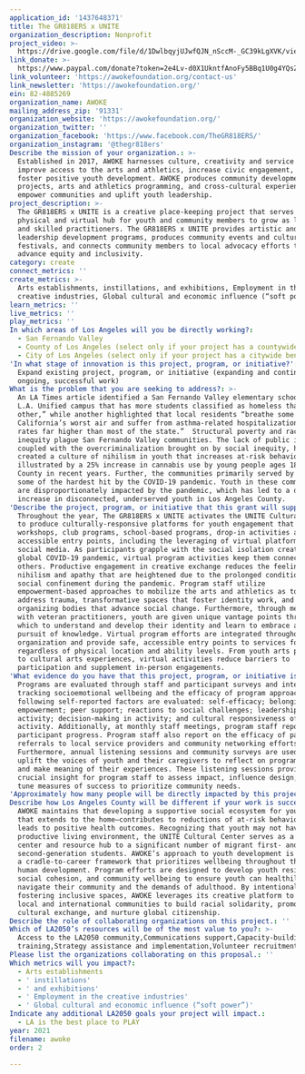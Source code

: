 ```yaml
---
application_id: '1437648371'
title: The GR818ERS x UNITE
organization_description: Nonprofit
project_video: >-
  https://drive.google.com/file/d/1DwlbqyjUJwfQJN_nSccM-_GC39kLgXVK/view?usp=sharing
link_donate: >-
  https://www.paypal.com/donate?token=2e4Lv-d0X1UkntfAnoFy5BBq1U0g4YQsZQ2xLTPl2qs1pWy87nsy9QOtM_czvDaNKoA535FgC2Hqcee5
link_volunteer: 'https://awokefoundation.org/contact-us'
link_newsletter: 'https://awokefoundation.org/'
ein: 82-4885269
organization_name: AWOKE
mailing_address_zip: '91331'
organization_website: 'https://awokefoundation.org/'
organization_twitter: ''
organization_facebook: 'https://www.facebook.com/TheGR818ERS/'
organization_instagram: '@thegr818ers'
Describe the mission of your organization.: >-
  Established in 2017, AWOKE harnesses culture, creativity and service to
  improve access to the arts and athletics, increase civic engagement, and
  foster positive youth development. AWOKE produces community development
  projects, arts and athletics programming, and cross-cultural experiences to
  empower communities and uplift youth leadership.
project_description: >-
  The GR818ERS x UNITE is a creative place-keeping project that serves as a
  physical and virtual hub for youth and community members to grow as leaders
  and skilled practitioners. The GR818ERS x UNITE provides artistic and athletic
  leadership development programs, produces community events and cultural arts
  festivals, and connects community members to local advocacy efforts that
  advance equity and inclusivity. 
category: create
connect_metrics: ''
create_metrics: >-
  Arts establishments, instillations, and exhibitions, Employment in the
  creative industries, Global cultural and economic influence (“soft power”)
learn_metrics: ''
live_metrics: ''
play_metrics: ''
In which areas of Los Angeles will you be directly working?:
  - San Fernando Valley
  - County of Los Angeles (select only if your project has a countywide benefit)
  - City of Los Angeles (select only if your project has a citywide benefit)
'In what stage of innovation is this project, program, or initiative?': >-
  Expand existing project, program, or initiative (expanding and continuing
  ongoing, successful work)
What is the problem that you are seeking to address?: >-
  An LA Times article identified a San Fernando Valley elementary school as “the
  L.A. Unified campus that has more students classified as homeless than any
  other,” while another highlighted that local residents “breathe some of
  California’s worst air and suffer from asthma-related hospitalizations at
  rates far higher than most of the state.”  Structural poverty and racial
  inequity plague San Fernando Valley communities. The lack of public investment
  coupled with the overcriminalization brought on by social inequity, has
  created a culture of nihilism in youth that increases at-risk behaviors, as
  illustrated by a 25% increase in cannabis use by young people ages 18-25 in LA
  County in recent years. Further, the communities primarily served by AWOKE are
  some of the hardest hit by the COVID-19 pandemic. Youth in these communities
  are disproportionately impacted by the pandemic, which has led to a drastic
  increase in disconnected, underserved youth in Los Angeles County.
'Describe the project, program, or initiative that this grant will support to address the problem identified.': >-
  Throughout the year, The GR818ERS x UNITE activates the UNITE Cultural Center
  to produce culturally-responsive platforms for youth engagement that include
  workshops, club programs, school-based programs, drop-in activities and other
  accessible entry points, including the leveraging of virtual platforms and
  social media. As participants grapple with the social isolation created by the
  global COVID-19 pandemic, virtual program activities keep them connected to
  others. Productive engagement in creative exchange reduces the feelings of
  nihilism and apathy that are heightened due to the prolonged conditions of
  social confinement during the pandemic. Program staff utilize
  empowerment-based approaches to mobilize the arts and athletics as tools to
  address trauma, transformative spaces that foster identity work, and
  organizing bodies that advance social change. Furthermore, through mentorships
  with veteran practitioners, youth are given unique vantage points through
  which to understand and develop their identity and learn to embrace a lifelong
  pursuit of knowledge. Virtual program efforts are integrated throughout the
  organization and provide safe, accessible entry points to services for youth
  regardless of physical location and ability levels. From youth arts programs
  to cultural arts experiences, virtual activities reduce barriers to
  participation and supplement in-person engagements.
'What evidence do you have that this project, program, or initiative is or will be successful, and how will you define and measure success?': >-
  Programs are evaluated through staff and participant surveys and interviews
  tracking socioemotional wellbeing and the efficacy of program approaches. The
  following self-reported factors are evaluated: self-efficacy; belonging;
  empowerment; peer support; reactions to social challenges; leadership in
  activity; decision-making in activity; and cultural responsiveness of
  activity. Additionally, at monthly staff meetings, program staff report
  participant progress. Program staff also report on the efficacy of participant
  referrals to local service providers and community networking efforts.
  Furthermore, annual listening sessions and community surveys are used to
  uplift the voices of youth and their caregivers to reflect on program efforts
  and make meaning of their experiences. These listening sessions provide
  crucial insight for program staff to assess impact, influence design, and fine
  tune measures of success to prioritize community needs.
'Approximately how many people will be directly impacted by this project, program, or initiative?': '100'
Describe how Los Angeles County will be different if your work is successful.: >-
  AWOKE maintains that developing a supportive social ecosystem for youth—one
  that extends to the home—contributes to reductions of at-risk behaviors and
  leads to positive health outcomes. Recognizing that youth may not have a safe,
  productive living environment, the UNITE Cultural Center serves as a drop-in
  center and resource hub to a significant number of migrant first- and
  second-generation students. AWOKE’s approach to youth development is based on
  a cradle-to-career framework that prioritizes wellbeing throughout the arc of
  human development. Program efforts are designed to develop youth resilience,
  social cohesion, and community wellbeing to ensure youth can healthily
  navigate their community and the demands of adulthood. By intentionally
  fostering inclusive spaces, AWOKE leverages its creative platform to connect
  local and international communities to build racial solidarity, promote
  cultural exchange, and nurture global citizenship.
Describe the role of collaborating organizations on this project.: ''
Which of LA2050’s resources will be of the most value to you?: >-
  Access to the LA2050 community,Communications support,Capacity-building and
  training,Strategy assistance and implementation,Volunteer recruitment
Please list the organizations collaborating on this proposal.: ''
Which metrics will you impact?:
  - Arts establishments
  - ' instillations'
  - ' and exhibitions'
  - ' Employment in the creative industries'
  - ' Global cultural and economic influence (“soft power”)'
Indicate any additional LA2050 goals your project will impact.:
  - LA is the best place to PLAY
year: 2021
filename: awoke
order: 2

---
```

